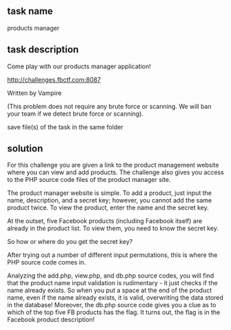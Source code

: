 ## task name
products manager

## task description
Come play with our products manager application!

http://challenges.fbctf.com:8087

Written by Vampire

(This problem does not require any brute force or scanning. We will ban your team if we detect brute force or scanning).

save file(s) of the task in the same folder

## solution

For this challenge you are given a link to the product management website where you can view and add products. The challenge also gives you access to the PHP source code files of the product manager site.

The product manager website is simple. To add a product, just input the name, description, and a secret key; however, you cannot add the same product twice. To view the product, enter the name and the secret key.

At the outset, five Facebook products (including Facebook itself) are already in the product list. To view them, you need to know the secret key. 

So how or where do you get the secret key?

After trying out a number of different input permutations, this is where the PHP source code comes in. 

Analyzing the add.php, view.php, and db.php source codes, you will find that the product name input validation is rudimentary - it just checks if the name already exists. So when you put a space at the end of the product name, even if the name already exists, it is valid, overwriting the data stored in the database! Moreover, the db.php source code gives you a clue as to which of the top five FB products has the flag. It turns out, the flag is in the Facebook product description!

